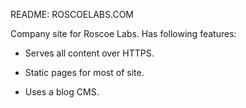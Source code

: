 README: ROSCOELABS.COM

Company site for Roscoe Labs. Has following features:

- Serves all content over HTTPS.

- Static pages for most of site.

- Uses a blog CMS.
